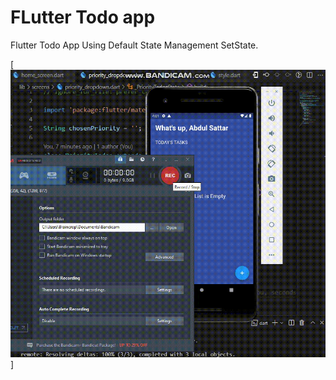 # FLutter Todo app

Flutter Todo App Using Default State Management SetState.

[![Watch the video](https://github.com/AbdulSattarSuleman/flutter_todo_app/blob/master/screenshots/todo_app.gif)]
